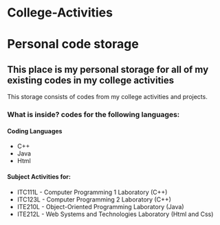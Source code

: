 # College-Activities
# Personal code storage

<h2>  This place is my personal storage for all of my existing codes in my college activities </h2>

<p> This storage consists of codes from my college activities and projects. </p>

<P>
  <h3>
    What is inside? codes for the following languages:
  </h3>
</p>

<p>
  <h4>Coding Languages</h4>
  <ul>
    <li> C++ </li>
    <li> Java </li>
    <li> Html </li>
      
  </ul>
</p>

<p>
  <h4>Subject Activities for:</h4>
  <ul>
   <li> ITC111L - Computer Programming 1 Laboratory (C++) </li>
    <li> ITC123L - Computer Programming 2 Laboratory (C++) </li>
    <li> ITE210L - Object-Oriented Programming Laboratory (Java) </li>
    <li> ITE212L - Web Systems and Technologies Laboratory (Html and Css) </li>  
  </ul>
</p>
